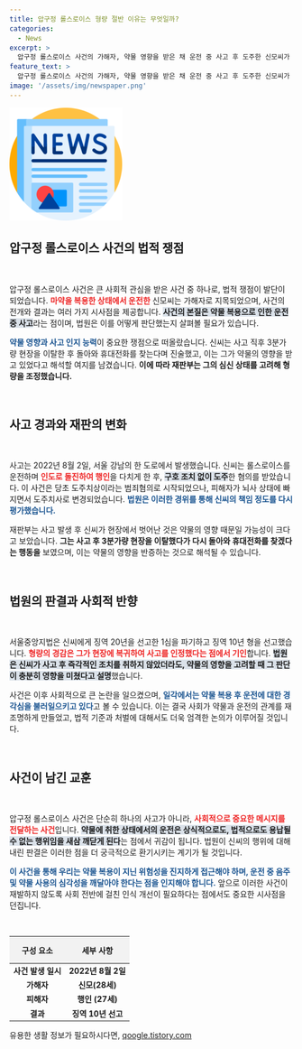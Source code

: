 ```yaml
---
title: 압구정 롤스로이스 형량 절반 이유는 무엇일까?
categories:
  - News
excerpt: >
  압구정 롤스로이스 사건의 가해자, 약물 영향을 받은 채 운전 중 사고 후 도주한 신모씨가 항소심에서 형량이 절반으로 줄어들었다! 법원은 그의 안일한 판단을 인정하며 징역 10년을 선고했다. 클릭해서 사건의 전말을 확인하세요!
feature_text: >
  압구정 롤스로이스 사건의 가해자, 약물 영향을 받은 채 운전 중 사고 후 도주한 신모씨가 항소심에서 형량이 절반으로 줄어들었다! 법원은 그의 안일한 판단을 인정하며 징역 10년을 선고했다. 클릭해서 사건의 전말을 확인하세요!
image: '/assets/img/newspaper.png'
---
```


<p><img src="/assets/img/newspaper.png" alt="kimp 속보" /></p>

<h2 data-ke-size="size26">압구정 롤스로이스 사건의 법적 쟁점</h2>

<p data-ke-size="size16">&nbsp;</p>

<p>압구정 롤스로이스 사건은 큰 사회적 관심을 받은 사건 중 하나로, 법적 쟁점이 발단이 되었습니다. <b><span style="color: #ee2323;">마약을 복용한 상태에서 운전한</span></b> 신모씨는 가해자로 지목되었으며, 사건의 전개와 결과는 여러 가지 시사점을 제공합니다. <b><span style="background-color: #21538527;">사건의 본질은 약물 복용으로 인한 운전 중 사고</span></b>라는 점이며, 법원은 이를 어떻게 판단했는지 살펴볼 필요가 있습니다.</p>

<p><b><span style="color: #1a5490;">약물 영향과 사고 인지 능력</span></b>이 중요한 쟁점으로 떠올랐습니다. 신씨는 사고 직후 3분가량 현장을 이탈한 후 돌아와 휴대전화를 찾는다며 진술했고, 이는 그가 약물의 영향을 받고 있었다고 해석할 여지를 남겼습니다. <b>이에 따라 재판부는 그의 심신 상태를 고려해 형량을 조정했습니다.</b></p>

<p data-ke-size="size16">&nbsp;</p>

<h2 data-ke-size="size26">사고 경과와 재판의 변화</h2>

<p data-ke-size="size16">&nbsp;</p>

<p>사고는 2022년 8월 2일, 서울 강남의 한 도로에서 발생했습니다. 신씨는 롤스로이스를 운전하며 <b><span style="color: #ee2323;">인도로 돌진하여 행인</span></b>을 다치게 한 후, <b><span style="background-color: #21538527;">구호 조치 없이 도주</span></b>한 혐의를 받았습니다. 이 사건은 당초 도주치상이라는 범죄혐의로 시작되었으나, 피해자가 뇌사 상태에 빠지면서 도주치사로 변경되었습니다. <b><span style="color: #1a5490;">법원은 이러한 경위를 통해 신씨의 책임 정도를 다시 평가했습니다.</span></b></p>

<p>재판부는 사고 발생 후 신씨가 현장에서 벗어난 것은 약물의 영향 때문일 가능성이 크다고 보았습니다. <b>그는 사고 후 3분가량 현장을 이탈했다가 다시 돌아와 휴대전화를 찾겠다는 행동을</b> 보였으며, 이는 약물의 영향을 반증하는 것으로 해석될 수 있습니다.</p>

<p data-ke-size="size16">&nbsp;</p>

<h2 data-ke-size="size26">법원의 판결과 사회적 반향</h2>

<p data-ke-size="size16">&nbsp;</p>

<p>서울중앙지법은 신씨에게 징역 20년을 선고한 1심을 파기하고 징역 10년 형을 선고했습니다. <b><span style="color: #ee2323;">형량의 경감은 그가 현장에 복귀하여 사고를 인정했다는 점에서 기인</span></b>합니다. <b><span style="background-color: #21538527;">법원은 신씨가 사고 후 즉각적인 조치를 취하지 않았더라도, 약물의 영향을 고려할 때 그 판단이 충분히 영향을 미쳤다고 설명</span></b>했습니다.</p>

<p>사건은 이후 사회적으로 큰 논란을 일으켰으며, <b><span style="color: #1a5490;">일각에서는 약물 복용 후 운전에 대한 경각심을 불러일으키고 있다</span></b>고 볼 수 있습니다. 이는 결국 사회가 약물과 운전의 관계를 재조명하게 만들었고, 법적 기준과 처벌에 대해서도 더욱 엄격한 논의가 이루어질 것입니다.</p>

<p data-ke-size="size16">&nbsp;</p>

<h2 data-ke-size="size26">사건이 남긴 교훈</h2>

<p data-ke-size="size16">&nbsp;</p>

<p>압구정 롤스로이스 사건은 단순히 하나의 사고가 아니라, <b><span style="color: #ee2323;">사회적으로 중요한 메시지를 전달하는 사건</span></b>입니다. <b><span style="background-color: #21538527;">약물에 취한 상태에서의 운전은 상식적으로도, 법적으로도 용납될 수 없는 행위임을 새삼 깨닫게 된다</span></b>는 점에서 귀감이 됩니다. 법원이 신씨의 행위에 대해 내린 판결은 이러한 점을 더 궁극적으로 환기시키는 계기가 될 것입니다.</p>

<p><b><span style="color: #1a5490;">이 사건을 통해 우리는 약물 복용이 지닌 위험성을 진지하게 접근해야 하며, 운전 중 음주 및 약물 사용의 심각성을 깨달아야 한다는 점을 인지해야 합니다.</span></b> 앞으로 이러한 사건이 재발하지 않도록 사회 전반에 걸친 인식 개선이 필요하다는 점에서도 중요한 시사점을 던집니다.</p>

<p data-ke-size="size16">&nbsp;</p>

<hr style="display: none;"/>

<table style="width: 100%; border-collapse: collapse;">
    <thead>
        <tr>
            <th style="text-align: center; height: 40px; background-color: #f2f2f2;">구성 요소</th>
            <th style="text-align: center; height: 40px; background-color: #f2f2f2;">세부 사항</th>
        </tr>
    </thead>
    <tbody>
        <tr>
            <td style="text-align: center; height: 17px;"><b>사건 발생 일시</b></td>
            <td style="text-align: center; height: 17px;"><b>2022년 8월 2일</b></td>
        </tr>
        <tr>
            <td style="text-align: center; height: 17px;"><b>가해자</b></td>
            <td style="text-align: center; height: 17px;"><b>신모(28세)</b></td>
        </tr>
        <tr>
            <td style="text-align: center; height: 17px;"><b>피해자</b></td>
            <td style="text-align: center; height: 17px;"><b>행인 (27세)</b></td>
        </tr>
        <tr>
            <td style="text-align: center; height: 17px;"><b>결과</b></td>
            <td style="text-align: center; height: 17px;"><b>징역 10년 선고</b></td>
        </tr>
    </tbody>
</table>
유용한 생활 정보가 필요하시다면, <a href="https://qoogle.tistory.com" rel="dofollow">qoogle.tistory.com</a>


